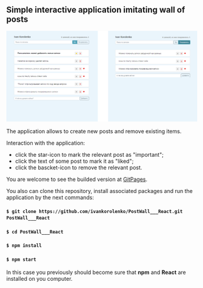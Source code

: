 ## Simple interactive application imitating wall of posts

<img src="./screenshot.png" />

<br />

The application allows to create new posts and remove existing items. <br />

Interaction with the application:
- click the star-icon to mark the relevant post as "important";<br />
- click the text of some post to mark it as "liked";<br />
- click the bascket-icon to remove the relevant post.

You are welcome to see the builded version at [GitPages](https://ivankorolenko.github.io/PostWall___React/).

You also can clone this repository, install associated packages and run the application by the next commands:

#### `$ git clone https://github.com/ivankorolenko/PostWall___React.git PostWall___React`
#### `$ cd PostWall___React`
#### `$ npm install`
#### `$ npm start`

In this case you previously should become sure that <b>npm</b> and <b>React</b> are installed on you computer.
